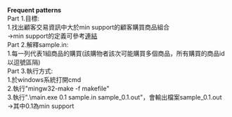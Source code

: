 <b>Frequent patterns</b> <br />
Part 1.目標: <br />
1.找出顧客交易資訊中大於min support的顧客購買商品組合 <br />
->min support的定義可參考<a href="https://medium.com/marketingdatascience/%E4%BD%A0%E6%80%8E%E9%BA%BC%E8%99%95%E7%90%86%E9%A1%A7%E5%AE%A2%E4%BA%A4%E6%98%93%E8%B3%87%E8%A8%8A-apriori%E6%BC%94%E7%AE%97%E6%B3%95-1523b1f8443b">連結</a> <br />
Part 2.解釋sample.in: <br />
1.每一列代表1組商品的購買(該購物者該次可能購買多個商品，所有購買的商品id以逗號區隔) <br />
Part 3.執行方式: <br />
1.於windows系統打開cmd <br />
2.執行"mingw32-make -f makefile" <br />
3.執行".\main.exe 0.1 sample.in sample_0.1.out"，會輸出檔案sample_0.1.out <br />
->其中0.1為min support <br />
